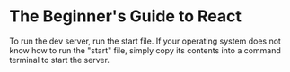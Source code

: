 # The Beginner's Guide to React

To run the dev server, run the start file. If your operating system does not know how to run the "start" file, simply copy its contents into a command terminal to start the server.